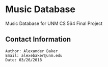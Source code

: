 # Music Database

Music Database for UNM CS 564 Final Project


## Contact Information

    Author: Alexander Baker
    Email: alexebaker@unm.edu
    Date: 03/26/2018
